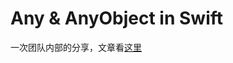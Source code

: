 # Any & AnyObject in Swift

一次团队内部的分享，文章看[这里](https://zhaoxinyu.me/2019-01-26-any-anyobject-in-swift/)
